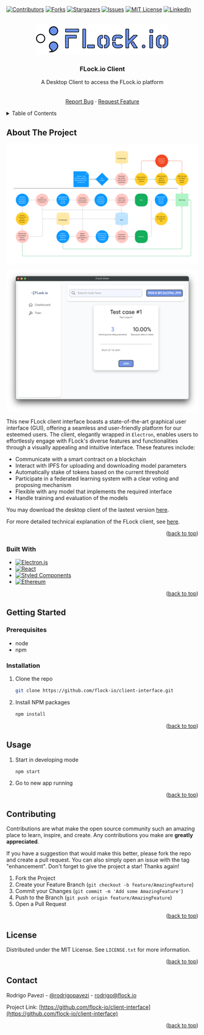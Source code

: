 <!-- Improved compatibility of back to top link: See: https://github.com/othneildrew/Best-README-Template/pull/73 -->

<a name="readme-top"></a>

<!--
*** Thanks for checking out the Best-README-Template. If you have a suggestion
*** that would make this better, please fork the repo and create a pull request
*** or simply open an issue with the tag "enhancement".
*** Don't forget to give the project a star!
*** Thanks again! Now go create something AMAZING! :D
-->

<!-- PROJECT SHIELDS -->
<!--
*** I'm using markdown "reference style" links for readability.
*** Reference links are enclosed in brackets [ ] instead of parentheses ( ).
*** See the bottom of this document for the declaration of the reference variables
*** for contributors-url, forks-url, etc. This is an optional, concise syntax you may use.
*** https://www.markdownguide.org/basic-syntax/#reference-style-links

-->

[![Contributors][contributors-shield]][contributors-url]
[![Forks][forks-shield]][forks-url]
[![Stargazers][stars-shield]][stars-url]
[![Issues][issues-shield]][issues-url]
[![MIT License][license-shield]][license-url]
[![LinkedIn][linkedin-shield]][linkedin-url]

<!-- PROJECT LOGO -->
<br />

<div align="center">
  <a href="https://github.com/flock-io">
    <img src="logo.png" alt="Logo">
  </a>

  <h3 align="center">FLock.io Client</h3>

  <p align="center">
    A Desktop Client to access the FLock.io platform
    <br />
    <!--a href="https://github.com/othneildrew/Best-README-Template"><strong>Explore the docs »</strong></a-->
    <br />
    <br />
    <a href="https://github.com/othneildrew/Best-README-Template/issues">Report Bug</a>
    ·
    <a href="https://github.com/othneildrew/Best-README-Template/issues">Request Feature</a>
  </p>
</div>

<!-- TABLE OF CONTENTS -->
<details>
  <summary>Table of Contents</summary>
  <ol>
    <li>
      <a href="#about-the-project">About The Project</a>
      <!--ul>
        <li><a href="#system-design">System Design</a></li>
      </ul-->
      <ul>
        <li><a href="#built-with">Built With</a></li>
      </ul>
    </li>
    <li>
      <a href="#getting-started">Getting Started</a>
      <ul>
        <li><a href="#prerequisites">Prerequisites</a></li>
        <li><a href="#installation">Installation</a></li>
      </ul>
    </li>
    <li><a href="#usage">Usage</a></li>
    <!--li><a href="#roadmap">Roadmap</a></li-->
    <li><a href="#contributing">Contributing</a></li>
    <li><a href="#license">License</a></li>
    <li><a href="#contact">Contact</a></li>
    <!--li><a href="#acknowledgments">Acknowledgments</a></li-->
  </ol>
</details>

<!-- ABOUT THE PROJECT -->

## About The Project

![client-flow][client-flow]

[![Product Name Screen Shot][product-screenshot]](https://www.flock.io)

This new FLock client interface boasts a state-of-the-art graphical user interface (GUI), offering a seamless and user-friendly platform for our esteemed users. The client, elegantly wrapped in `Electron`, enables users to effortlessly engage with FLock's diverse features and functionalities through a visually appealing and intuitive interface. These features include:

- Communicate with a smart contract on a blockchain
- Interact with IPFS for uploading and downloading model parameters
- Automatically stake of tokens based on the current threshold
- Participate in a federated learning system with a clear voting and proposing mechanism
- Flexible with any model that implements the required interface
- Handle training and evaluation of the models

You may download the desktop client of the lastest version [here](https://github.com/FLock-io/client-interface/releases/tag/v0.0.6).

For more detailed technical explanation of the FLock client, see [here](https://docs.flock.io/core-technologies/flock-client/client-deepdown).

<p align="right">(<a href="#readme-top">back to top</a>)</p>

### Built With

- [![Electron.js][Electron.js]][electron-url]
- [![React][react.js]][react-url]
- [![Styled Components][styled-components]][styled-components-url]
- [![Ethereum][ethereum]][ethereum-url]

<p align="right">(<a href="#readme-top">back to top</a>)</p>

<!-- GETTING STARTED -->

## Getting Started

### Prerequisites

- node
- npm

### Installation

1. Clone the repo
   ```sh
   git clone https://github.com/flock-io/client-interface.git
   ```
2. Install NPM packages
   ```sh
   npm install
   ```
   <p align="right">(<a href="#readme-top">back to top</a>)</p>

<!-- USAGE EXAMPLES -->

## Usage

1. Start in developing mode
   ```sh
   npm start
   ```
2. Go to new app running

<p align="right">(<a href="#readme-top">back to top</a>)</p>

<!-- ROADMAP -->

<!--
## Roadmap

- [x] Add Changelog
- [x] Add back to top links

See the [open issues](https://github.com/flock-io/interface/issues) for a full list of proposed features (and known issues).

<p align="right">(<a href="#readme-top">back to top</a>)</p>
-->

<!-- CONTRIBUTING -->

## Contributing

Contributions are what make the open source community such an amazing place to learn, inspire, and create. Any contributions you make are **greatly appreciated**.

If you have a suggestion that would make this better, please fork the repo and create a pull request. You can also simply open an issue with the tag "enhancement".
Don't forget to give the project a star! Thanks again!

1. Fork the Project
2. Create your Feature Branch (`git checkout -b feature/AmazingFeature`)
3. Commit your Changes (`git commit -m 'Add some AmazingFeature'`)
4. Push to the Branch (`git push origin feature/AmazingFeature`)
5. Open a Pull Request

<p align="right">(<a href="#readme-top">back to top</a>)</p>

<!-- LICENSE -->

## License

Distributed under the MIT License. See `LICENSE.txt` for more information.

<p align="right">(<a href="#readme-top">back to top</a>)</p>

<!-- CONTACT -->

## Contact

Rodrigo Pavezi - [@rodrigopavezi](https://twitter.com/rodrigopavezi) - rodrigo@flock.io

Project Link: [https://github.com/flock-io/client-interface](https://github.com/flock-io/client-interface)

<p align="right">(<a href="#readme-top">back to top</a>)</p>

<!-- ACKNOWLEDGMENTS -->

<!--
## Acknowledgments

Use this space to list resources you find helpful and would like to give credit to. I've included a few of my favorites to kick things off!

- [Choose an Open Source License](https://choosealicense.com)
- [GitHub Emoji Cheat Sheet](https://www.webpagefx.com/tools/emoji-cheat-sheet)
- [Malven's Flexbox Cheatsheet](https://flexbox.malven.co/)
- [Malven's Grid Cheatsheet](https://grid.malven.co/)
- [Img Shields](https://shields.io)
- [GitHub Pages](https://pages.github.com)
- [Font Awesome](https://fontawesome.com)
- [React Icons](https://react-icons.github.io/react-icons/search)

<p align="right">(<a href="#readme-top">back to top</a>)</p>
-->

<!-- MARKDOWN LINKS & IMAGES -->
<!-- https://www.markdownguide.org/basic-syntax/#reference-style-links -->

[client-flow]: client-flow.png
[contributors-shield]: https://img.shields.io/github/contributors/flock-io/client-interface.svg?style=for-the-badge
[contributors-url]: https://github.com/flock-io/client-interface/graphs/contributors
[forks-shield]: https://img.shields.io/github/forks/flock-io/client-interface.svg?style=for-the-badge
[forks-url]: https://github.com/flock-io/client-interface/network/members
[stars-shield]: https://img.shields.io/github/stars/flock-io/client-interface.svg?style=for-the-badge
[stars-url]: https://github.com/flock-io/client-interface/stargazers
[issues-shield]: https://img.shields.io/github/issues/flock-io/client-interface.svg?style=for-the-badge
[issues-url]: https://github.com/flock-io/client-interface/issues
[license-shield]: https://img.shields.io/github/license/flock-io/client-interface.svg?style=for-the-badge
[license-url]: https://github.com/flock-io/client-interface/blob/master/LICENSE.txt
[linkedin-shield]: https://img.shields.io/badge/-LinkedIn-black.svg?style=for-the-badge&logo=linkedin&colorB=555
[linkedin-url]: https://www.linkedin.com/company/flock-io/
[product-screenshot]: screen.png
[product-architecture]: images/architecture.png
[product-sequence]: images/sequence.png
[electron.js]: https://img.shields.io/badge/Electron-191970?style=for-the-badge&logo=Electron&logoColor=white
[electron-url]: https://www.electronjs.org/
[react.js]: https://img.shields.io/badge/React-20232A?style=for-the-badge&logo=react&logoColor=61DAFB
[react-url]: https://reactjs.org/
[styled-components]: https://img.shields.io/badge/styled--components-DB7093?style=for-the-badge&logo=styled-components&logoColor=white
[styled-components-url]: https://styled-components.com/
[ethereum]: https://img.shields.io/badge/Ethereum-3C3C3D?style=for-the-badge&logo=Ethereum&logoColor=white
[ethereum-url]: https://ethereum.org/
